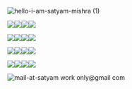 
![hello-i-am-satyam-mishra (1)](https://user-images.githubusercontent.com/89126855/155183407-4273e81f-5a34-4919-bfb4-2660d15d2882.svg)
 
<img src="https://img.shields.io/badge/Python-%20-brightgreen"><img src="https://img.shields.io/badge/JAVA-%20-green"><img src="https://img.shields.io/badge/Tkinter-%20-orange"><img src="https://img.shields.io/badge/OpenCV-%20-yellowgreen">

<img src="https://img.shields.io/badge/Django-%20-lightgrey"><img src="https://img.shields.io/badge/Flask-%20-blue"><img src="https://img.shields.io/badge/Kivymd-%20-red"><img src="https://img.shields.io/badge/HTML-%20-red">

<img src="https://img.shields.io/badge/CSS-%20-brightgreen"><img src="https://img.shields.io/badge/JavaScript-%20-green"><img src="https://img.shields.io/badge/Godot%20Engine-%20-yellowgreen"><img src="https://img.shields.io/badge/BootStrap-%20-red">

<img src="https://img.shields.io/badge/Graphic%20Design-%20-red"><img src="https://img.shields.io/badge/Canva-%20-green"><img src="https://img.shields.io/badge/Inkscape-%20-orange"><img src="https://img.shields.io/badge/Java-%20-lightgrey">

![mail-at-satyam work only@gmail com](https://user-images.githubusercontent.com/89126855/155186137-4929ea83-bfe5-4922-aedb-1071563e2c93.svg)

<!---
bedead/bedead is a ✨ special ✨ repository because its `README.md` (this file) appears on your GitHub profile.
You can click the Preview link to take a look at your changes.
--->
